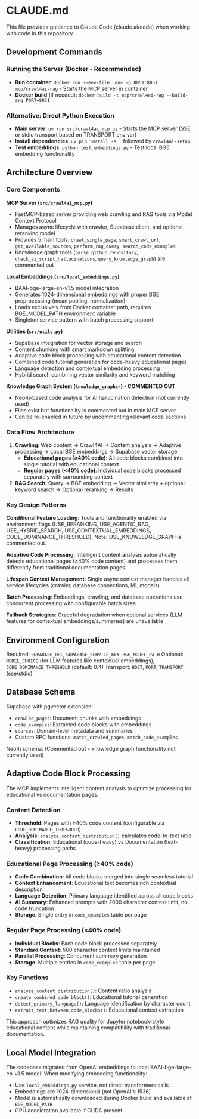 # CLAUDE.md

This file provides guidance to Claude Code (claude.ai/code) when working with code in this repository.

## Development Commands

### Running the Server (Docker - Recommended)
- **Run container**: `docker run --env-file .env -p 8051:8051 mcp/crawl4ai-rag` - Starts the MCP server in container
- **Docker build** (if needed): `docker build -t mcp/crawl4ai-rag --build-arg PORT=8051 .`

### Alternative: Direct Python Execution
- **Main server**: `uv run src/crawl4ai_mcp.py` - Starts the MCP server (SSE or stdio transport based on TRANSPORT env var)
- **Install dependencies**: `uv pip install -e .` followed by `crawl4ai-setup`
- **Test embeddings**: `python test_embeddings.py` - Test local BGE embedding functionality

## Architecture Overview

### Core Components

**MCP Server (`src/crawl4ai_mcp.py`)**
- FastMCP-based server providing web crawling and RAG tools via Model Context Protocol
- Manages async lifecycle with crawler, Supabase client, and optional reranking model
- Provides 5 main tools: `crawl_single_page`, `smart_crawl_url`, `get_available_sources`, `perform_rag_query`, `search_code_examples`
- Knowledge graph tools (`parse_github_repository`, `check_ai_script_hallucinations`, `query_knowledge_graph`) are commented out

**Local Embeddings (`src/local_embeddings.py`)**
- BAAI-bge-large-en-v1.5 model integration 
- Generates 1024-dimensional embeddings with proper BGE preprocessing (mean pooling, normalization)
- Loads exclusively from Docker container path, requires BGE_MODEL_PATH environment variable
- Singleton service pattern with batch processing support

**Utilities (`src/utils.py`)**  
- Supabase integration for vector storage and search
- Content chunking with smart markdown splitting
- Adaptive code block processing with educational content detection
- Combined code tutorial generation for code-heavy educational pages
- Language detection and contextual embedding processing
- Hybrid search combining vector similarity and keyword matching

**Knowledge Graph System (`knowledge_graphs/`) - COMMENTED OUT**
- Neo4j-based code analysis for AI hallucination detection (not currently used)
- Files exist but functionality is commented out in main MCP server
- Can be re-enabled in future by uncommenting relevant code sections

### Data Flow Architecture

1. **Crawling**: Web content → Crawl4AI → Content analysis → Adaptive processing → Local BGE embeddings → Supabase vector storage
   - **Educational pages (≥40% code)**: All code blocks combined into single tutorial with educational context
   - **Regular pages (<40% code)**: Individual code blocks processed separately with surrounding context
2. **RAG Search**: Query → BGE embedding → Vector similarity + optional keyword search → Optional reranking → Results

### Key Design Patterns

**Conditional Feature Loading**: Tools and functionality enabled via environment flags (USE_RERANKING, USE_AGENTIC_RAG, USE_HYBRID_SEARCH, USE_CONTEXTUAL_EMBEDDINGS, CODE_DOMINANCE_THRESHOLD). Note: USE_KNOWLEDGE_GRAPH is commented out.

**Adaptive Code Processing**: Intelligent content analysis automatically detects educational pages (≥40% code content) and processes them differently from traditional documentation pages.

**Lifespan Context Management**: Single async context manager handles all service lifecycles (crawler, database connections, ML models)

**Batch Processing**: Embeddings, crawling, and database operations use concurrent processing with configurable batch sizes

**Fallback Strategies**: Graceful degradation when optional services (LLM features for contextual embeddings/summaries) are unavailable

## Environment Configuration

Required: `SUPABASE_URL`, `SUPABASE_SERVICE_KEY`, `BGE_MODEL_PATH`
Optional: `MODEL_CHOICE` (for LLM features like contextual embeddings), `CODE_DOMINANCE_THRESHOLD` (default: 0.4)
Transport: `HOST`, `PORT`, `TRANSPORT` (sse/stdio)

## Database Schema

Supabase with pgvector extension:
- `crawled_pages`: Document chunks with embeddings
- `code_examples`: Extracted code blocks with embeddings  
- `sources`: Domain-level metadata and summaries
- Custom RPC functions: `match_crawled_pages`, `match_code_examples`

Neo4j schema: (Commented out - knowledge graph functionality not currently used)

## Adaptive Code Block Processing

The MCP implements intelligent content analysis to optimize processing for educational vs documentation pages:

### Content Detection
- **Threshold**: Pages with ≥40% code content (configurable via `CODE_DOMINANCE_THRESHOLD`)
- **Analysis**: `analyze_content_distribution()` calculates code-to-text ratio
- **Classification**: Educational (code-heavy) vs Documentation (text-heavy) processing paths

### Educational Page Processing (≥40% code)
- **Code Combination**: All code blocks merged into single seamless tutorial
- **Context Enhancement**: Educational text becomes rich contextual description
- **Language Detection**: Primary language identified across all code blocks
- **AI Summary**: Enhanced prompts with 2000 character context limit, no code truncation
- **Storage**: Single entry in `code_examples` table per page

### Regular Page Processing (<40% code)
- **Individual Blocks**: Each code block processed separately  
- **Standard Context**: 500 character context limits maintained
- **Parallel Processing**: Concurrent summary generation
- **Storage**: Multiple entries in `code_examples` table per page

### Key Functions
- `analyze_content_distribution()`: Content ratio analysis
- `create_combined_code_block()`: Educational tutorial generation
- `detect_primary_language()`: Language identification by character count
- `extract_text_between_code_blocks()`: Educational context extraction

This approach optimizes RAG quality for Jupyter notebook-style educational content while maintaining compatibility with traditional documentation.

## Local Model Integration

The codebase migrated from OpenAI embeddings to local BAAI-bge-large-en-v1.5 model. When modifying embedding functionality:
- Use `local_embeddings.py` service, not direct transformers calls
- Embeddings are 1024-dimensional (not OpenAI's 1536)
- Model is automatically downloaded during Docker build and available at `BGE_MODEL_PATH`
- GPU acceleration available if CUDA present